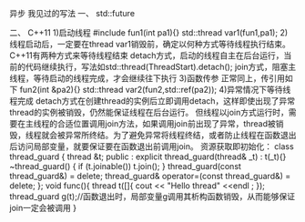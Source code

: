 异步
我见过的写法
一、
std::future


二、
C++11
1)启动线程
#include<thread>
fun1(int pa1){}
std::thread var1(fun1,pa1);
2)
线程启动后，一定要在thread var1销毁前，确定以何种方式等待线程执行结束。
C++11有两种方式来等待线程结束
detach方式，启动的线程自主在后台运行，当前的代码继续执行，写法如std::thread(ThreadStart).detach();
join方式，阻塞主线程，等待启动的线程完成，才会继续往下执行
3)函数传参
正常同上，传引用如下
fun2(int &pa2){}
std::thread var2(fun2,std::ref(pa2));
4)异常情况下等待线程完成
detach方式在创建thread的实例后立即调用detach，这样即使出现了异常thread的实例被销毁，仍然能保证线程在后台运行。
但线程以join方式运行时，需要在主线程的合适位置调用join方法，如果调用join前出现了异常，thread被销毁，线程就会被异常所终结。为了避免异常将线程终结，或者防止线程在函数退出后访问局部变量，就要保证要在函数退出前调用join。
资源获取即初始化：
class thread_guard
{
    thread &t;
public :
    explicit thread_guard(thread& _t) :
        t(_t){}
    ~thread_guard()
    {
        if (t.joinable())
            t.join();
    }
    thread_guard(const thread_guard&) = delete;
    thread_guard& operator=(const thread_guard&) = delete;
};
void func(){
    thread t([]{
        cout << "Hello thread" <<endl ;
    });
    thread_guard g(t);//函数退出时，局部变量g调用其析构函数销毁，从而能够保证join一定会被调用
}
